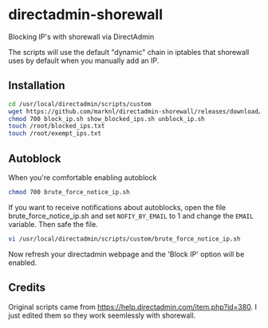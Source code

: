 # directadmin-shorewall
Blocking IP's with shorewall via DirectAdmin

The scripts will use the default "dynamic" chain in iptables that shorewall uses by default when you manually add an IP.

## Installation
```bash
cd /usr/local/directadmin/scripts/custom
wget https://github.com/marknl/directadmin-shorewall/releases/download/v1.0/directadmin-shorewall-1.0.zip
chmod 700 block_ip.sh show_blocked_ips.sh unblock_ip.sh
touch /root/blocked_ips.txt
touch /root/exempt_ips.txt
```

## Autoblock
When you're comfortable enabling autoblock
```bash
chmod 700 brute_force_notice_ip.sh
```

If you want to receive notifications about autoblocks, open the file brute_force_notice_ip.sh and set 
`NOFIY_BY_EMAIL` to 1 and change the `EMAIL` variable. Then safe the file.
``` bash
vi /usr/local/directadmin/scripts/custom/brute_force_notice_ip.sh
```
Now refresh your directadmin webpage and the 'Block IP' option will be enabled.

## Credits
Original scripts came from https://help.directadmin.com/item.php?id=380. I just edited them so they work seemlessly with shorewall.
